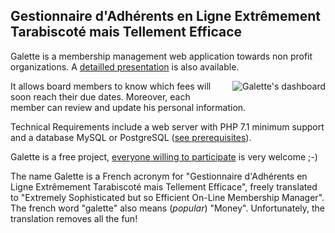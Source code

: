 ## Gestionnaire d'Adhérents en Ligne Extrêmement Tarabiscoté mais Tellement Efficace

Galette is a membership management web application towards non profit organizations. A <a href="/dc/index.php/pages/%C3%80-propos">detailled presentation</a> is also available.

<img src="{{ site.baseurl_root }}/assets/images/screenshots/desktop_s.jpg" alt="Galette&#039;s dashboard" style="float:right; margin: 0 0 1em 1em;" title="Galette&#039;s dashboard, feb. 2012" />


It allows board members to know which fees will soon reach their due dates.
Moreover, each member can review and update his personal information.

Technical Requirements include a web server with PHP 7.1 minimum support and a database MySQL or PostgreSQL (<a href="https://doc.galette.eu/en/master/installation/prerequis.html" hreflang="fr">see prerequisites</a>).

Galette is a free  project, <a href="/dc/index.php/pages/Contribuer">everyone willing to participate</a> is very welcome ;-)

The name Galette is a French acronym for "Gestionnaire d'Adhérents en Ligne Extrêmement Tarabiscoté mais Tellement Efficace", freely translated to "Extremely Sophisticated but so Efficient On-Line Membership Manager". The french word "galette" also means (<em>popular</em>) "Money". Unfortunately, the translation removes all the fun!
